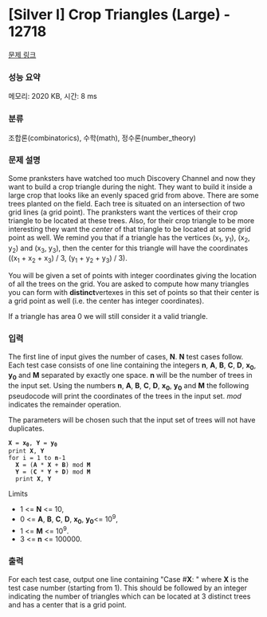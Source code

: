 # [Silver I] Crop Triangles (Large) - 12718 

[문제 링크](https://www.acmicpc.net/problem/12718) 

### 성능 요약

메모리: 2020 KB, 시간: 8 ms

### 분류

조합론(combinatorics), 수학(math), 정수론(number_theory)

### 문제 설명

<p>Some pranksters have watched too much Discovery Channel and now they want to build a crop triangle during the night. They want to build it inside a large crop that looks like an evenly spaced grid from above. There are some trees planted on the field. Each tree is situated on an intersection of two grid lines (a grid point). The pranksters want the vertices of their crop triangle to be located at these trees. Also, for their crop triangle to be more interesting they want the <em>center</em> of that triangle to be located at some grid point as well. We remind you that if a triangle has the vertices (x<sub>1</sub>, y<sub>1</sub>), (x<sub>2</sub>, y<sub>2</sub>) and (x<sub>3</sub>, y<sub>3</sub>), then the center for this triangle will have the coordinates ((x<sub>1</sub> + x<sub>2</sub> + x<sub>3</sub>) / 3, (y<sub>1</sub> + y<sub>2</sub> + y<sub>3</sub>) / 3).</p>

<p>You will be given a set of points with integer coordinates giving the location of all the trees on the grid. You are asked to compute how many triangles you can form with <strong>distinct</strong>vertexes in this set of points so that their center is a grid point as well (i.e. the center has integer coordinates). </p>

<p>If a triangle has area 0 we will still consider it a valid triangle.</p>

### 입력 

 <p>The first line of input gives the number of cases, <strong>N</strong>. <strong>N</strong> test cases follow. Each test case consists of one line containing the integers <strong>n</strong>, <strong>A</strong>, <strong>B</strong>, <strong>C</strong>, <strong>D</strong>, <strong>x<sub>0</sub></strong>, <strong>y<sub>0</sub></strong> and <strong>M</strong> separated by exactly one space. <strong>n</strong> will be the number of trees in the input set. Using the numbers <strong>n</strong>, <strong>A</strong>, <strong>B</strong>, <strong>C</strong>, <strong>D</strong>, <strong>x<sub>0</sub></strong>, <strong>y<sub>0</sub></strong> and <strong>M</strong> the following pseudocode will print the coordinates of the trees in the input set. <em>mod</em> indicates the remainder operation.</p>

<p>The parameters will be chosen such that the input set of trees will not have duplicates.</p>

<pre><code><strong>X</strong> = <strong>x<sub>0</sub></strong>, <strong>Y</strong> = <strong>y<sub>0</sub></strong>
print <strong>X</strong>, <strong>Y</strong>
for i = 1 to <strong>n</strong>-1
  <strong>X</strong> = (<strong>A</strong> * <strong>X</strong> + <strong>B</strong>) mod <strong>M</strong>
  <strong>Y</strong> = (<strong>C</strong> * <strong>Y</strong> + <strong>D</strong>) mod <strong>M</strong>
  print <strong>X</strong>, <strong>Y</strong></code></pre>

<p>Limits</p>

<ul>
	<li>1 <= <strong>N</strong> <= 10, </li>
	<li>0 <= <strong>A</strong>, <strong>B</strong>, <strong>C</strong>, <strong>D</strong>, <strong>x<sub>0</sub></strong>, <strong>y<sub>0</sub></strong><= 10<sup>9</sup>, </li>
	<li>1 <= <strong>M</strong> <= 10<sup>9</sup>.</li>
	<li>3 <= <strong>n</strong> <= 100000.</li>
</ul>

### 출력 

 <p>For each test case, output one line containing "Case #<strong>X</strong>: " where <strong>X</strong> is the test case number (starting from 1). This should be followed by an integer indicating the number of triangles which can be located at 3 distinct trees and has a center that is a grid point.</p>

